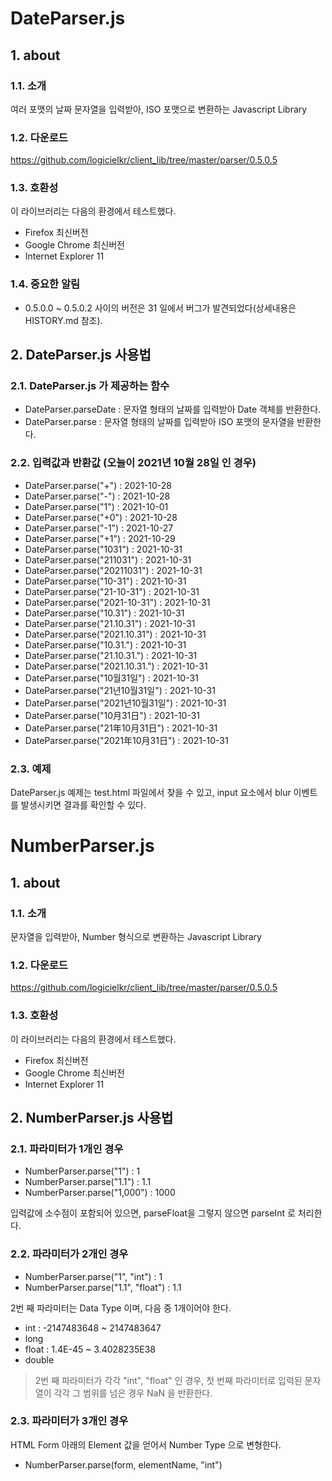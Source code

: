 # DateParser.js

## 1. about

### 1.1. 소개 

여러 포맷의 날짜 문자열을 입력받아, ISO 포맷으로 변환하는 Javascript Library

### 1.2. 다운로드

https://github.com/logicielkr/client_lib/tree/master/parser/0.5.0.5

### 1.3. 호환성

이 라이브러리는 다음의 환경에서 테스트했다.

- Firefox 최신버전
- Google Chrome 최신버전
- Internet Explorer 11

### 1.4. 중요한 알림

- 0.5.0.0 ~ 0.5.0.2 사이의 버전은 31 일에서 버그가 발견되었다(상세내용은 HISTORY.md 참조).

## 2. DateParser.js 사용법

### 2.1. DateParser.js 가 제공하는 함수

- DateParser.parseDate : 문자열 형태의 날짜를 입력받아 Date 객체를 반환한다.
- DateParser.parse : 문자열 형태의 날짜를 입력받아 ISO 포맷의 문자열을 반환한다.

### 2.2. 입력값과 반환값 (오늘이 2021년 10월 28일 인 경우)

- DateParser.parse("+") : 2021-10-28
- DateParser.parse("-") : 2021-10-28
- DateParser.parse("1") : 2021-10-01
- DateParser.parse("+0") : 2021-10-28
- DateParser.parse("-1") : 2021-10-27
- DateParser.parse("+1") : 2021-10-29
- DateParser.parse("1031") : 2021-10-31
- DateParser.parse("211031") : 2021-10-31
- DateParser.parse("20211031") : 2021-10-31
- DateParser.parse("10-31") : 2021-10-31
- DateParser.parse("21-10-31") : 2021-10-31
- DateParser.parse("2021-10-31") : 2021-10-31
- DateParser.parse("10.31") : 2021-10-31
- DateParser.parse("21.10.31") : 2021-10-31
- DateParser.parse("2021.10.31") : 2021-10-31
- DateParser.parse("10.31.") : 2021-10-31
- DateParser.parse("21.10.31.") : 2021-10-31
- DateParser.parse("2021.10.31.") : 2021-10-31
- DateParser.parse("10월31일") : 2021-10-31
- DateParser.parse("21년10월31일") : 2021-10-31
- DateParser.parse("2021년10월31일") : 2021-10-31
- DateParser.parse("10月31日") : 2021-10-31
- DateParser.parse("21年10月31日") : 2021-10-31
- DateParser.parse("2021年10月31日") : 2021-10-31

### 2.3. 예제

DateParser.js 예제는 test.html 파일에서 찾을 수 있고, input 요소에서 blur 이벤트를 발생시키면 결과를 확인할 수 있다.


# NumberParser.js

## 1. about

### 1.1. 소개 

문자열을 입력받아, Number 형식으로 변환하는 Javascript Library

### 1.2. 다운로드

https://github.com/logicielkr/client_lib/tree/master/parser/0.5.0.5

### 1.3. 호환성

이 라이브러리는 다음의 환경에서 테스트했다.

- Firefox 최신버전
- Google Chrome 최신버전
- Internet Explorer 11

## 2. NumberParser.js 사용법

### 2.1. 파라미터가 1개인 경우

- NumberParser.parse("1") : 1
- NumberParser.parse("1.1") : 1.1
- NumberParser.parse("1,000") : 1000

입력값에 소수점이 포함되어 있으면, parseFloat을 그렇지 않으면 parseInt 로 처리한다.

### 2.2. 파라미터가 2개인 경우

- NumberParser.parse("1", "int") : 1
- NumberParser.parse("1.1", "float") : 1.1

2번 째 파라미터는 Data Type 이며, 다음 중 1개이어야 한다.

- int : -2147483648 ~ 2147483647 
- long
- float : 1.4E-45 ~ 3.4028235E38
- double

> 2번 째 파라미터가 각각 "int", "float" 인 경우,
> 첫 번째 파라미터로 입력된 문자열이 각각 그 범위를 넘은 경우
> NaN 을 반환한다.

### 2.3. 파라미터가 3개인 경우

HTML Form 아래의 Element 값을 얻어서 Number Type 으로 변형한다.

- NumberParser.parse(form, elementName, "int")


